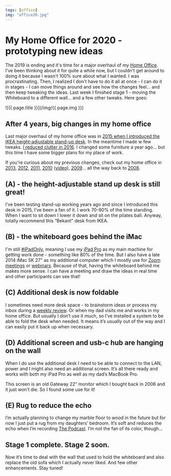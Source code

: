 ```yaml
---
tags: [office]
img: "office20.jpg"
---
```


# My Home Office for 2020 - prototyping new ideas

The 2019 is ending and it's time for a major overhaul of my [Home Office](/office). I've been thinking about it for quite a while now, but I couldn't get around to doing it because I wasn't 100% sure about what I wanted. I was procrastinating. Then, I realized I don't have to do it all at once - I can do it in stages - I can move things around and see how the changes feel... and then keep tweaking the ideas. Last week I finished stage 1 - moving the Whiteboard to a different wall... and a few other tweaks. Here goes:

<!--More-->

![{{ page.title }}](/img/{{ page.img }})

## After 4 years, big changes in my home office

Last major overhaul of my home office was in [2015 when I introduced the IKEA height-adjustable stand-up desk](https://sliwinski.com/homeoffice2015/). In the meantime I made w few tweaks. [I reduced clutter in 2016](https://sliwinski.com/homeoffice2016/). I changed some furniture a year ago... but this time I have some bigger plans for my place of work.

If you're curious about my previous changes, check out my home office in [2013](https://sliwinski.com/show-home-office-2013), [2012](https://sliwinski.com/simplifying-productive-home-office-in-2012), [2011](https://sliwinski.com/cable-management-in-my-home-office), [2010](https://sliwinski.com/zen-in-my-new-2010-clutter-free-home-office)
([video](https://sliwinski.com/show-30-clutter-free-home-office-optimized-for-gtd)), [2009](https://sliwinski.com/christmas-cleaning-clutter-free-productive-ho)... all the way back to [2008](https://sliwinski.com/declutter-your-desk-why-i-love-my-clutter-fre).

## (A) - the height-adjustable stand up desk is still great!

I’ve been testing stand-up working  years ago and since I introduced this desk in 2015, I’ve been a fan of it. I work 70-80% of the time standing. When I want to sit down I lower it down and sit on the pilates ball. Anyway, totally recommend this “Bekant” desk from IKEA.


## (B) - the whiteboard goes behind the iMac

I'm still [#iPadOnly](https://ipadonly.com), meaning I use my [iPad Pro](/ipadonly) as my main machine for getting work done - something like 80% of the time. But I also have a late 2014 iMac 5K 27" as my additional computer which I mostly use for [Zoom meetings](https://sliwinski.com/zoom/) or [webinars](https://sliwinski.com/webinars/). Because of that, having the whiteboard behind me makes more sense. I can have a meeting and draw the ideas in real time and other participants can see that!

## (C) Additional desk is now foldable

I sometimes need more desk space - to brainstorm ideas or process my inbox during a [weekly review](https://sliwinski.com/review). Or when my dad visits me and works in my home office. But usually I don’t use it much, so I’ve installed a system to be able to fold the desk when needed. It means it’s usually out of the way and I can easily put it back up when necessary. 

## (D) Additional screen and usb-c hub are hanging on the wall

When I do use the additional desk I need to be able to connect to the LAN, power and I might also need an additional screen. It’s all there ready and works with both my iPad Pro as well as my dad’s MacBook Pro.

This screen is an old Gateway 22” monitor which I bought back in 2006 and it just won’t die. So I found some use for it!

## (E) Rug to reduce the echo

I’m actually planning to change my marble floor to wood in the future but for now I just put a rug from my daughters’ bedroom. It’s soft and reduces the echo when I’m recording [The Podcast](/podcast). I’m not the fan of its color, though...

## Stage 1 complete. Stage 2 soon. 

Now it’s time to deal with the wall that used to hold the whiteboard and also replace the old sofa which I actually never liked. And few other enhancements. Stay tuned!

[n]: https://nozbe.com/?a=mike
[p]: https://thepodcast.fm/